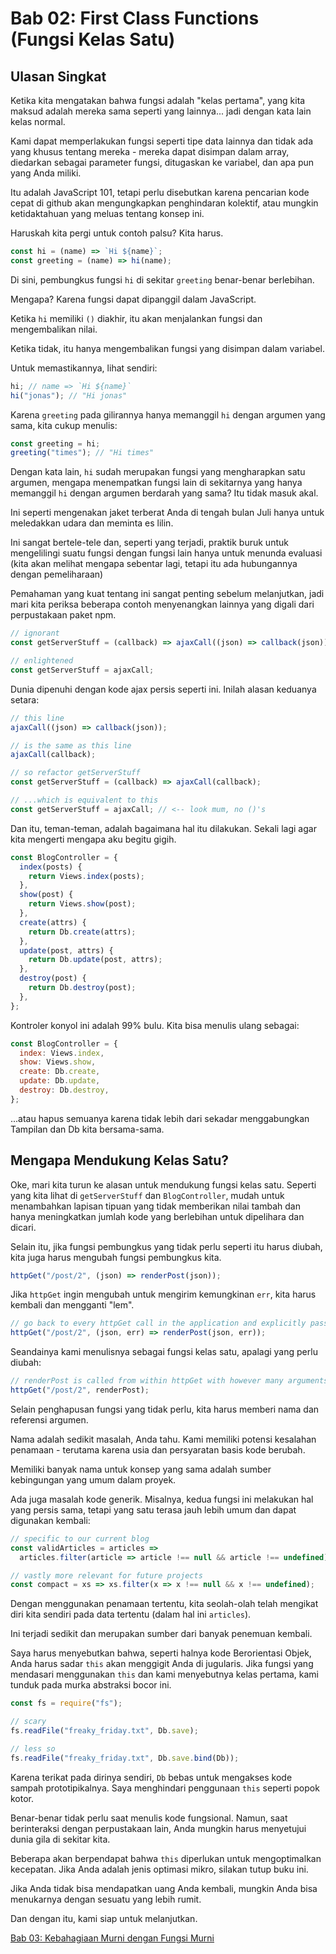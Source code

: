 # Bab 02: First Class Functions (Fungsi Kelas Satu)

## Ulasan Singkat

Ketika kita mengatakan bahwa fungsi adalah "kelas pertama", yang kita maksud adalah mereka sama seperti yang lainnya... jadi dengan kata lain kelas normal.

Kami dapat memperlakukan fungsi seperti tipe data lainnya dan tidak ada yang khusus tentang mereka - mereka dapat disimpan dalam array, diedarkan sebagai parameter fungsi, ditugaskan ke variabel, dan apa pun yang Anda miliki.

Itu adalah JavaScript 101, tetapi perlu disebutkan karena pencarian kode cepat di github akan mengungkapkan penghindaran kolektif, atau mungkin ketidaktahuan yang meluas tentang konsep ini.

Haruskah kita pergi untuk contoh palsu? Kita harus.

```js
const hi = (name) => `Hi ${name}`;
const greeting = (name) => hi(name);
```

Di sini, pembungkus fungsi `hi` di sekitar `greeting` benar-benar berlebihan.

Mengapa? Karena fungsi dapat dipanggil dalam JavaScript.

Ketika `hi` memiliki `()` diakhir, itu akan menjalankan fungsi dan mengembalikan nilai.

Ketika tidak, itu hanya mengembalikan fungsi yang disimpan dalam variabel.

Untuk memastikannya, lihat sendiri:

```js
hi; // name => `Hi ${name}`
hi("jonas"); // "Hi jonas"
```

Karena `greeting` pada gilirannya hanya memanggil `hi` dengan argumen yang sama, kita cukup menulis:

```js
const greeting = hi;
greeting("times"); // "Hi times"
```

Dengan kata lain, `hi` sudah merupakan fungsi yang mengharapkan satu argumen, mengapa menempatkan fungsi lain di sekitarnya yang hanya memanggil `hi` dengan argumen berdarah yang sama? Itu tidak masuk akal.

Ini seperti mengenakan jaket terberat Anda di tengah bulan Juli hanya untuk meledakkan udara dan meminta es lilin.

Ini sangat bertele-tele dan, seperti yang terjadi, praktik buruk untuk mengelilingi suatu fungsi dengan fungsi lain hanya untuk menunda evaluasi (kita akan melihat mengapa sebentar lagi, tetapi itu ada hubungannya dengan pemeliharaan)

Pemahaman yang kuat tentang ini sangat penting sebelum melanjutkan, jadi mari kita periksa beberapa contoh menyenangkan lainnya yang digali dari perpustakaan paket npm.

```js
// ignorant
const getServerStuff = (callback) => ajaxCall((json) => callback(json));

// enlightened
const getServerStuff = ajaxCall;
```

Dunia dipenuhi dengan kode ajax persis seperti ini. Inilah alasan keduanya setara:

```js
// this line
ajaxCall((json) => callback(json));

// is the same as this line
ajaxCall(callback);

// so refactor getServerStuff
const getServerStuff = (callback) => ajaxCall(callback);

// ...which is equivalent to this
const getServerStuff = ajaxCall; // <-- look mum, no ()'s
```

Dan itu, teman-teman, adalah bagaimana hal itu dilakukan. Sekali lagi agar kita mengerti mengapa aku begitu gigih.

```js
const BlogController = {
  index(posts) {
    return Views.index(posts);
  },
  show(post) {
    return Views.show(post);
  },
  create(attrs) {
    return Db.create(attrs);
  },
  update(post, attrs) {
    return Db.update(post, attrs);
  },
  destroy(post) {
    return Db.destroy(post);
  },
};
```

Kontroler konyol ini adalah 99% bulu. Kita bisa menulis ulang sebagai:

```js
const BlogController = {
  index: Views.index,
  show: Views.show,
  create: Db.create,
  update: Db.update,
  destroy: Db.destroy,
};
```

...atau hapus semuanya karena tidak lebih dari sekadar menggabungkan Tampilan dan Db kita bersama-sama.

## Mengapa Mendukung Kelas Satu?

Oke, mari kita turun ke alasan untuk mendukung fungsi kelas satu. Seperti yang kita lihat di `getServerStuff` dan `BlogController`, mudah untuk menambahkan lapisan tipuan yang tidak memberikan nilai tambah dan hanya meningkatkan jumlah kode yang berlebihan untuk dipelihara dan dicari.

Selain itu, jika fungsi pembungkus yang tidak perlu seperti itu harus diubah, kita juga harus mengubah fungsi pembungkus kita.

```js
httpGet("/post/2", (json) => renderPost(json));
```

Jika `httpGet` ingin mengubah untuk mengirim kemungkinan `err`, kita harus kembali dan mengganti "lem".

```js
// go back to every httpGet call in the application and explicitly pass err along.
httpGet("/post/2", (json, err) => renderPost(json, err));
```

Seandainya kami menulisnya sebagai fungsi kelas satu, apalagi yang perlu diubah:

```js
// renderPost is called from within httpGet with however many arguments it wants
httpGet("/post/2", renderPost);
```

Selain penghapusan fungsi yang tidak perlu, kita harus memberi nama dan referensi argumen.

Nama adalah sedikit masalah, Anda tahu. Kami memiliki potensi kesalahan penamaan - terutama karena usia dan persyaratan basis kode berubah.

Memiliki banyak nama untuk konsep yang sama adalah sumber kebingungan yang umum dalam proyek.

Ada juga masalah kode generik. Misalnya, kedua fungsi ini melakukan hal yang persis sama, tetapi yang satu terasa jauh lebih umum dan dapat digunakan kembali:

```js
// specific to our current blog
const validArticles = articles =>
  articles.filter(article => article !== null && article !== undefined),

// vastly more relevant for future projects
const compact = xs => xs.filter(x => x !== null && x !== undefined);
```

Dengan menggunakan penamaan tertentu, kita seolah-olah telah mengikat diri kita sendiri pada data tertentu (dalam hal ini `articles`).

Ini terjadi sedikit dan merupakan sumber dari banyak penemuan kembali.

Saya harus menyebutkan bahwa, seperti halnya kode Berorientasi Objek, Anda harus sadar `this` akan menggigit Anda di jugularis. Jika fungsi yang mendasari menggunakan `this` dan kami menyebutnya kelas pertama, kami tunduk pada murka abstraksi bocor ini.

```js
const fs = require("fs");

// scary
fs.readFile("freaky_friday.txt", Db.save);

// less so
fs.readFile("freaky_friday.txt", Db.save.bind(Db));
```

Karena terikat pada dirinya sendiri, `Db` bebas untuk mengakses kode sampah prototipikalnya. Saya menghindari penggunaan `this` seperti popok kotor.

Benar-benar tidak perlu saat menulis kode fungsional. Namun, saat berinteraksi dengan perpustakaan lain, Anda mungkin harus menyetujui dunia gila di sekitar kita.

Beberapa akan berpendapat bahwa `this` diperlukan untuk mengoptimalkan kecepatan. Jika Anda adalah jenis optimasi mikro, silakan tutup buku ini.

Jika Anda tidak bisa mendapatkan uang Anda kembali, mungkin Anda bisa menukarnya dengan sesuatu yang lebih rumit.

Dan dengan itu, kami siap untuk melanjutkan.

[Bab 03: Kebahagiaan Murni dengan Fungsi Murni](ch03-id.md)
